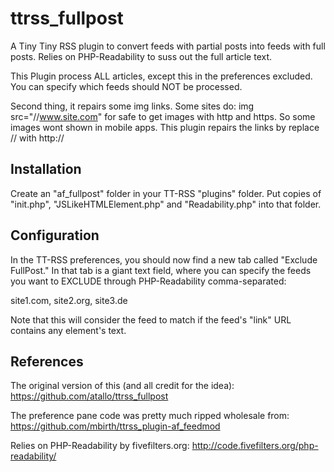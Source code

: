 ttrss_fullpost
==============

A Tiny Tiny RSS plugin to convert feeds with partial posts into feeds with full posts. 
Relies on PHP-Readability to suss out the full article text. 

This Plugin process ALL articles, except this in the preferences excluded.
You can specify which feeds should NOT be processed.

Second thing, it repairs some img links. Some sites do: img src="//www.site.com" for safe to get images with http and https.
So some images wont shown in mobile apps. This plugin repairs the links by replace // with http://

Installation
------------------------

Create an "af_fullpost" folder in your TT-RSS "plugins" folder. 
Put copies of "init.php", "JSLikeHTMLElement.php" and "Readability.php" into that folder.


Configuration
------------------------
In the TT-RSS preferences, you should now find a new tab called "Exclude FullPost." 
In that tab is a giant text field, where you can specify the feeds you want to EXCLUDE through PHP-Readability comma-separated:

site1.com, site2.org, site3.de

Note that this will consider the feed to match if the feed's "link" URL contains any element's text. 


References
------------------------
The original version of this (and all credit for the idea): https://github.com/atallo/ttrss_fullpost

The preference pane code was pretty much ripped wholesale from: https://github.com/mbirth/ttrss_plugin-af_feedmod

Relies on PHP-Readability by fivefilters.org: http://code.fivefilters.org/php-readability/
